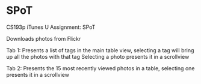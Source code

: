 SPoT
====

CS193p iTunes U Assignment: SPoT

Downloads photos from Flickr

Tab 1:
Presents a list of tags in the main table view, selecting a tag will bring up all the photos with that tag
Selecting a photo presents it in a scrollview

Tab 2:
Presents the 15 most recently viewed photos in a table, selecting one presents it in a scrollview
